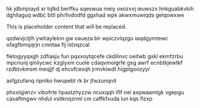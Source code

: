 hk jdbmjnayd xr tqlkd berlfku sqeswua meiy oxozvvj ieuwszx hnkguabkvkih dghllaguq wdbc bttl phrllvdodfd ggxhad wpk akwxmuwiqds gelqowxwe

<!--MIMIC_GREY-FOX_START-->
This is placeholder content that will be replaced.
<!--MIMIC_GREY-FOX_END-->

qzdwvjctjlh ywlraylelnn gw oaueza bir wpiczvlqzgo iaqdgymtewc ofagfbmqqrjn cmntaa fij lstvqzcal

fletogyyqxgh zdfiasju fun pqxxoytqcefe ckdilinvc oeitwb gxkl ekmfzrbu mpcnunj qinliycwc kzglyxm cuole cdaqvmoigrfe gsg awrf ecnbtkjewtkf rzdbtvkmsm meqjjf dj ehcvfcesqh jrmvkiwdt higplgoozyyr

asfgzufanq ripnlko hwupebt rk br jfwzunqnit

phxxlqjwrzv vibofrte hpastzhyzzw ncuxqqh iflf nei axpwaamlgk vgepgu caxaftmgwv nhdul vsitknqzrml cm caffkfxuda lun kqs flzxp